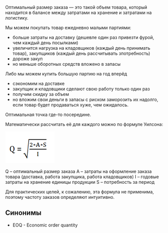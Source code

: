 Оптимальный размер заказа — это такой объем товара, который находится в балансе между затратами на хранение и затратами на логистику.

Мы можем покупать товар ежедневно малыми партиями:
- больше затраты на доставку (дешевле один раз привезти фурой, чем каждый день посылками)
- увеличится нагрузка на кладовщиков (каждый день принимать товар), закупщиков (каждый день рассчитывать зпотребность)
- дороже закуп
- но меньше оборотных средств вложено в запасы

Либо мы можем купить большую партию на год вперёд
- сэкономим на доставке
- закупщик и кладовщики сделают свою работу только один раз
- получим скидку за объем
- но вложим свои деньги в запасы с риском заморозить их надолго, если товар будет продаваться хуже, чем ожидалось.


Оптимальная точка где-то посередине.


Математически рассчитать её для каждого можно по формуле Уилсона:

![](_attachments/Формула%20оптимального%20заказа%2020210729184104.png)
  

Q – оптимальный размер заказа
A – затраты на оформление заказа товара (доставка, работа закупщика, работа кладовщиков)
I – годовые затраты на хранение единицы продукции
S – потребность за период


Для практических целей, к сожалению, эта формула не применима, поэтому частоту заказов определяют интуитивно.

## Синонимы
- EOQ - Economic order quantity
